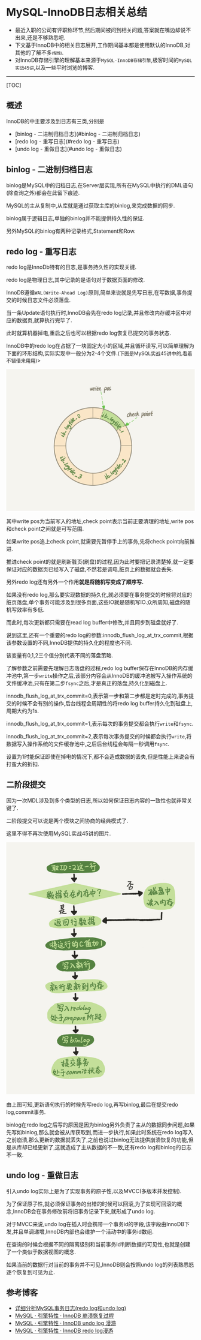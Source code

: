 # MySQL-InnoDB日志相关总结



- 最近入职的公司有评职称环节,然后期间被问到相关问题,答案就在嘴边却说不出来,还是不够熟悉吧.
- 下文基于InnoDB中的相关日志展开,工作期间基本都是使用默认的InnoDB,对其他的了解不多<font size=1>(惭愧)</font>.
- 对InnoDB存储引擎的理解基本来源于`MySQL-InnoDB存储引擎`,极客时间的`MySQL实战45讲`,以及一些平时浏览的博客.



---

<!-- more -->

[TOC]



## 概述

InnoDB的中主要涉及到日志有三类,分别是

- [binlog - 二进制归档日志](#binlog - 二进制归档日志)
- [redo log - 重写日志](#redo log - 重写日志)
- [undo log - 重做日志](#undo log - 重做日志)





## binlog - 二进制归档日志

binlog是MySQL中的归档日志,在Server层实现,所有在MySQL中执行的DML语句(除查询之外)都会在此留下痕迹.

MySQL的主从复制中,从库就是通过获取主库的binlog,来完成数据的同步.

binlog属于逻辑日志,单独的binlog并不能提供持久性的保证.

另外MySQL的binlog有两种记录格式,Statement和Row.



## redo log - 重写日志

redo log是InnoDb特有的日志,是事务持久性的实现关键.

redo log是物理日志,其中记录的是语句对于数据页面的修改.

InnoDB遵循`WAL(Write-Ahead Log)`原则,简单来说就是先写日志,在写数据,事务提交的时候日志文件必须落盘.

当一条Update语句执行时,InnoDB会先在redo log记录,并且修改内存缓冲区中对应的数据页,就算执行完毕了.

此时就算机器掉电,重启之后也可以根据redo log恢复已提交的事务状态.

InnoDB中的redo log在占据了一块固定大小的区域,并且循环读写,可以简单理解为下面的环形结构,实际实现中一般分为2-4个文件.<font size=2>(下图是MySQL实战45讲中的,看着不错借来用用)</font>>

![img](../../pic/16a7950217b3f0f4ed02db5db59562a7.png)

其中write pos为当前写入的地址,check point表示当前正要清理的地址,write pos和check point之间就是可写范围.

如果write pos追上check point,就需要先暂停手上的事务,先将check point向前推进.

推进check point的就是刷新脏页(刷盘)的过程,因为此时要把记录清楚掉,就一定要保证对应的数据页已经写入了磁盘,不然若是调电,脏页上的数据就会丢失.

另外redo log还有另外一个作用**就是将随机写变成了顺序写.**

如果没有redo log,那么要实现数据的持久化,就必须要在事务提交的时候将对应的脏页落盘,单个事务可能涉及到很多页面,这些IO就是随机写IO.众所周知,磁盘的随机写效率有多低.

而此时,每次更新都只需要在read log buffer中修改,并且同步到磁盘就好了.

说到这里,还有一个重要的redo log的参数:innodb_flush_log_at_trx_commit,根据该参数设置的不同,InnoDB提供的持久化的程度也不同.

该变量有0,1,2三个值分别代表不同的落盘策略.

了解参数之前需要先理解日志落盘的过程,redo log buffer保存在InnoDB的内存缓冲池中,第一步`write`操作之后,该部分内容会从InnoDB的缓冲池被写入操作系统的文件缓冲池,只有在第二步`fsync`之后,才是真正的落盘,持久化到磁盘上.

innodb_flush_log_at_trx_commit=0,表示第一步和第二步都是定时完成的,事务提交的时候不会有别的操作,后台线程会周期性的将redo log buffer持久化到磁盘上,周期大约为1s.

innodb_flush_log_at_trx_commit=1,表示每次的事务提交都会执行`write`和`fsync`.

innodb_flush_log_at_trx_commit=2,表示每次事务提交的时候都会执行`write`,将数据写入操作系统的文件缓存池中,之后后台线程会每隔一秒调用`fsync`.

设置为1时能保证即使在掉电的情况下,都不会造成数据的丢失,但是性能上来说会有打蛮大的折扣.



## 二阶段提交

因为一次MDL涉及到多个类型的日志,所以如何保证日志内容的一致性也就非常关键了.

二阶段提交可以说是两个模块之间协商的经典模式了.

这里不得不再次使用MySQL实战45讲的图片.

![img](../../pic/2e5bff4910ec189fe1ee6e2ecc7b4bbe.png)

由上图可知,更新语句执行的时候先写redo log,再写binlog,最后在提交redo log,commit事务.

binlog在redo log之后写的原因是因为binlog另外负责了主从的数据同步问题,如果先写如binlog,那么就会被从库获取到,而进一步执行,如果此时系统在redo log写入之前崩溃,那么更新的数据就丢失了,之前也说过binlog无法提供崩溃恢复的功能,但是从库却已经更新了,这就造成了主从数据的不一致,还有redo log和binlog的日志不一致.





## undo log - 重做日志

引入undo log实际上是为了实现事务的原子性,以及MVCC(多版本并发控制).

为了保证原子性,就必须保证事务的出错的时候可以回滚,为了实现可回滚的概念,InnoDB会在事务修改前将旧事务记录下来,就形成了undo log.

对于MVCC来说,undo log在插入时会携带一个事务id的字段,该字段由InnoDB下发,并且单调递增,InnoDB内部也会维护一个活动中的事务id数组.

在查询的时候会根据不同的隔离级别和当前事务Id判断数据的可见性,也就是创建了一个类似于数据视图的概念.

如果当前的数据行对当前的事务并不可见,InnoDB则会按照undo log的列表熟悉怒逐个恢复到可见为止.





## 参考博客

- [详细分析MySQL事务日志(redo log和undo log)](https://www.cnblogs.com/f-ck-need-u/p/9010872.html)
- [MySQL · 引擎特性 · InnoDB 崩溃恢复过程](http://mysql.taobao.org/monthly/2015/06/01/)
- [MySQL · 引擎特性 · InnoDB undo log 漫游](http://mysql.taobao.org/monthly/2015/04/01/)
- [MySQL · 引擎特性 · InnoDB redo log漫游](http://mysql.taobao.org/monthly/2015/05/01/)